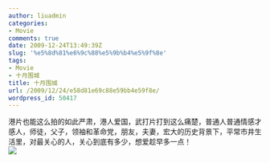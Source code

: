 ```yaml
---
author: liuadmin
categories:
- Movie
comments: true
date: 2009-12-24T13:49:39Z
slug: '%e5%8d%81%e6%9c%88%e5%9b%b4%e5%9f%8e'
tags:
- Movie
- 十月围城
title: 十月围城
url: /2009/12/24/e58d81e69c88e59bb4e59f8e/
wordpress_id: 50417
---
```


港片也能这么拍的如此严肃，港人爱国，武打片打到这么痛楚，普通人普通情感才感人，师徒，父子，领袖和革命党，朋友，夫妻，宏大的历史背景下，平常市井生活里，对最关心的人，关心到底有多少，想爱趁早多一点！<br />![](http://ent.tom.com/uimg/2009/5/14/wangxuedan/1242262311130_73899.jpg)
